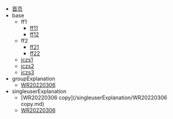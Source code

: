 * [首页](/)
* base
  * ff1
    - [ff11](/base/ff1/ff11.md)
    - [ff12](/base/ff1/ff12.md)
  * ff2
    - [ff21](/base/ff2/ff21.md)
    - [ff22](/base/ff2/ff22.md)
  - [jczs1](/base/jczs1.md)
  - [jczs2](/base/jczs2.md)
  - [jczs3](/base/jczs3.md)
* groupExplanation
  - [WR20220306](/groupExplanation/WR20220306.md)
* singleuserExplanation
  - [WR20220306 copy](/singleuserExplanation/WR20220306 copy.md)
  - [WR20220306](/singleuserExplanation/WR20220306.md)
